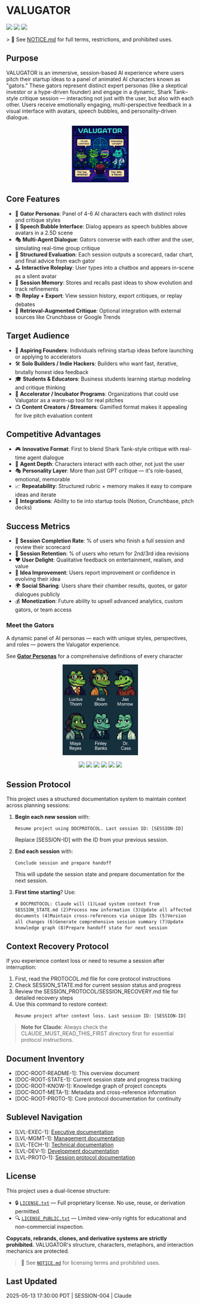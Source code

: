 # VALUGATOR
<p align="left">
  <img src="https://img.shields.io/badge/license-proprietary-red" />
  <img src="https://img.shields.io/badge/public%20viewing-restricted-blue" />
  <img src="https://img.shields.io/badge/no%20forking-enforced-critical" />
</p>
> 📢 See <a href="./NOTICE.md">NOTICE.md</a> for full terms, restrictions, and prohibited uses.

## Purpose
VALUGATOR is an immersive, session-based AI experience where users pitch their startup ideas to a panel of animated AI characters known as "gators." These gators represent distinct expert personas (like a skeptical investor or a hype-driven founder) and engage in a dynamic, Shark Tank–style critique session — interacting not just with the user, but also with each other. Users receive emotionally engaging, multi-perspective feedback in a visual interface with avatars, speech bubbles, and personality-driven dialogue.

<p align="center">
  <img src="./valugator_picture_01.png" alt="Valugator Criticism Chamber" width="30%">
</p>

## Core Features
- 🐊 **Gator Personas**: Panel of 4-6 AI characters each with distinct roles and critique styles
- 💬 **Speech Bubble Interface**: Dialog appears as speech bubbles above avatars in a 2.5D scene
- 🎭 **Multi-Agent Dialogue**: Gators converse with each other and the user, simulating real-time group critique
- 🧠 **Structured Evaluation**: Each session outputs a scorecard, radar chart, and final advice from each gator
- 🕹️ **Interactive Roleplay**: User types into a chatbox and appears in-scene as a silent avatar
- 🧾 **Session Memory**: Stores and recalls past ideas to show evolution and track refinements
- 📚 **Replay + Export**: View session history, export critiques, or replay debates
- 🔌 **Retrieval-Augmented Critique**: Optional integration with external sources like Crunchbase or Google Trends

## Target Audience
- 🚀 **Aspiring Founders**: Individuals refining startup ideas before launching or applying to accelerators
- 🛠️ **Solo Builders / Indie Hackers**: Builders who want fast, iterative, brutally honest idea feedback
- 🎓 **Students & Educators**: Business students learning startup modeling and critique thinking
- 🧪 **Accelerator / Incubator Programs**: Organizations that could use Valugator as a warm-up tool for real pitches
- 📺 **Content Creators / Streamers**: Gamified format makes it appealing for live pitch evaluation content

## Competitive Advantages
- 🎮 **Innovative Format**: First to blend Shark Tank-style critique with real-time agent dialogue
- 🤖 **Agent Depth**: Characters interact with each other, not just the user
- 🎭 **Personality Layer**: More than just GPT critique — it's role-based, emotional, memorable
- 📈 **Repeatability**: Structured rubric + memory makes it easy to compare ideas and iterate
- 🔗 **Integrations**: Ability to tie into startup tools (Notion, Crunchbase, pitch decks)

## Success Metrics
- 🎯 **Session Completion Rate**: % of users who finish a full session and review their scorecard
- 🔁 **Session Retention**: % of users who return for 2nd/3rd idea revisions
- ❤️ **User Delight**: Qualitative feedback on entertainment, realism, and value
- 🧠 **Idea Improvement**: Users report improvement or confidence in evolving their idea
- 🌍 **Social Sharing**: Users share their chamber results, quotes, or gator dialogues publicly
- 💰 **Monetization**: Future ability to upsell advanced analytics, custom gators, or team access

### Meet the Gators
A dynamic panel of AI personas — each with unique styles, perspectives, and roles — powers the Valugator experience.

See **[Gator Personas](./Technical/GATOR_PERSONAS.md)** for a comprehensive definitions of every character
<p align="center">
  <img src="./gator_cast_partial.png" alt="Valugator Gator Lineup" width="40%">
</p>

<p align="center">
  <img src="https://img.shields.io/badge/startup--feedback-blue" />
  <img src="https://img.shields.io/badge/ai--evaluation-green" />
  <img src="https://img.shields.io/badge/pitch--coaching-purple" />
  <img src="https://img.shields.io/badge/multi--agent--systems-orange" />
  <img src="https://img.shields.io/badge/gamified--feedback-teal" />
  <img src="https://img.shields.io/badge/pixel--art-ff69b4" />
</p>


## Session Protocol
This project uses a structured documentation system to maintain context across planning sessions:

1. **Begin each new session** with:
   ```
   Resume project using DOCPROTOCOL. Last session ID: [SESSION-ID]
   ```
   Replace [SESSION-ID] with the ID from your previous session.

2. **End each session** with:
   ```
   Conclude session and prepare handoff
   ```
   This will update the session state and prepare documentation for the next session.

3. **First time starting**? Use:
   ```
   # DOCPROTOCOL: Claude will (1)Load system context from SESSION_STATE.md (2)Process new information (3)Update all affected documents (4)Maintain cross-references via unique IDs (5)Version all changes (6)Generate comprehensive session summary (7)Update knowledge graph (8)Prepare handoff state for next session
   ```

## Context Recovery Protocol
If you experience context loss or need to resume a session after interruption:

1. First, read the PROTOCOL.md file for core protocol instructions
2. Check SESSION_STATE.md for current session status and progress
3. Review the SESSION_PROTOCOL/SESSION_RECOVERY.md file for detailed recovery steps
4. Use this command to restore context:
   ```
   Resume project after context loss. Last session ID: [SESSION-ID]
   ```

> **Note for Claude**: Always check the CLAUDE_MUST_READ_THIS_FIRST directory first for essential protocol instructions.

## Document Inventory
- [DOC-ROOT-README-1]: This overview document
- [DOC-ROOT-STATE-1]: Current session state and progress tracking
- [DOC-ROOT-KNOW-1]: Knowledge graph of project concepts
- [DOC-ROOT-META-1]: Metadata and cross-reference information
- [DOC-ROOT-PROTO-1]: Core protocol documentation for continuity

## Sublevel Navigation
- [LVL-EXEC-1]: [Executive documentation](Executive/)
- [LVL-MGMT-1]: [Management documentation](Management/)
- [LVL-TECH-1]: [Technical documentation](Technical/)
- [LVL-DEV-1]: [Development documentation](Development/)
- [LVL-PROTO-1]: [Session protocol documentation](SESSION_PROTOCOL/)

## License

This project uses a dual-license structure:

- 🔒 [`LICENSE.txt`](./LICENSE.txt) — Full proprietary license. No use, reuse, or derivation permitted.
- 🔍 [`LICENSE_PUBLIC.txt`](./LICENSE_PUBLIC.txt) — Limited view-only rights for educational and non-commercial inspection.

**Copycats, rebrands, clones, and derivative systems are strictly prohibited.**
VALUGATOR's structure, characters, metaphors, and interaction mechanics are protected.

> 📢 See [`NOTICE.md`](./NOTICE.md) for licensing terms and prohibited uses.

## Last Updated
2025-05-13 17:30:00 PDT | SESSION-004 | Claude